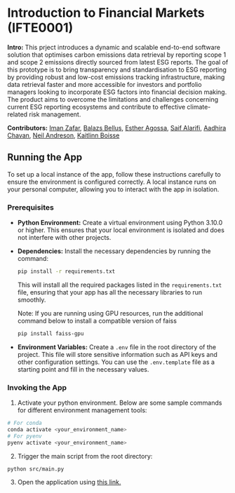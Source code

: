 # Introduction to Financial Markets (IFTE0001)

**Intro:** This prject introduces a dynamic and scalable end-to-end software solution that optimises carbon emissions data retrieval by reporting scope 1 and scope 2 emissions directly sourced from latest ESG reports. The goal of this prototype is to bring transparency and standardisation to ESG reporting by providing robust and low-cost emissions tracking infrastructure, making data retrieval faster and more accessible for investors and portfolio managers looking to incorporate ESG factors into financial decision making. The product aims to overcome the limitations and challenges concerning current ESG reporting ecosystems and contribute to effective climate-related risk management.

**Contributors:** [Iman Zafar](iman.zafar.24@ucl.ac.uk), [Balazs Bellus](balazs.bellus.24@ucl.ac.uk), [Esther Agossa](esther.agossa.24@ucl.ac.uk), [Saif Alarifi](saif.alarifi.24@ucl.ac.uk), [Aadhira Chavan](aadhira.chavan.24@ucl.ac.uk), [Neil Andreson](neil.anderson.24@ucl.ac.uk), [Kaitlinn Boisse](kaitlinn.boisse.24@ucl.ac.uk)


## Running the App

To set up a local instance of the app, follow these instructions carefully to ensure the environment is configured correctly. A local instance runs on your personal computer, allowing you to interact with the app in isolation.


### Prerequisites

- **Python Environment:** Create a virtual environment using Python 3.10.0 or higher. This ensures that your local environment is isolated and does not interfere with other projects.
  
- **Dependencies:** Install the necessary dependencies by running the command:
  ```bash
  pip install -r requirements.txt
  ```
  This will install all the required packages listed in the `requirements.txt` file, ensuring that your app has all the necessary libraries to run smoothly.

  Note: If you are running using GPU resources, run the additional command below to install a compatible version of faiss
  ```bash
  pip install faiss-gpu
  ``` 

- **Environment Variables:** Create a `.env` file in the root directory of the project. This file will store sensitive information such as API keys and other configuration settings. You can use the `.env.template` file as a starting point and fill in the necessary values.

### Invoking the App
1. Activate your python environment. Below are some sample commands for different environment management tools:
  ```bash
  # For conda
  conda activate <your_environment_name>
  # For pyenv
  pyenv activate <your_environment_name>
  ```

2. Trigger the main script from the root directory:
  ```bash
  python src/main.py
  ```

3. Open the application using [this link.](http://127.0.0.1:5000/firstpage)